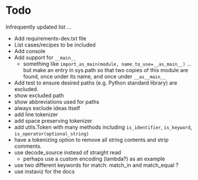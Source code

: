 # Todo

Infrequently updated list ...

- Add requirements-dev.txt file
- List cases/recipes to be included
- Add console
- Add support for `__main__`
  - something like `import_as_main(module, name_to_use=__as_main__)` ... but
    make an entry in sys.path so that two copies of this module are found,
    once under its name, and once under `__as__main__`
- Add test to ensure desired paths (e.g. Python standard library) are excluded.
- show excluded path
- show abbreviations used for paths
- always exclude ideas itself
- add line tokenizer
- add space preserving tokenizer
- add utils.Token with many methods including `is_identifier`, `is_keyword`,
  `is_operator(optional_string)`
- have a tokenizing option to remove all string contents and strip comments.
- use decode_source instead of straight read
  - perhaps use a custom encoding (lambda?) as an example
- use two different keywords for match: match_in and match_equal ?
- use instaviz for the docs

